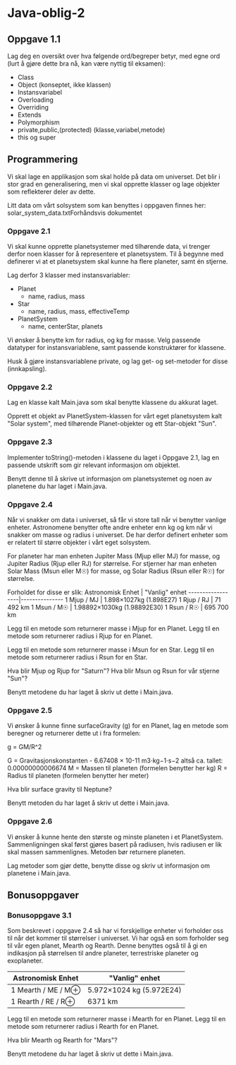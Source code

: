 # Java-oblig-2

## Oppgave 1.1

Lag deg en oversikt over hva følgende ord/begreper betyr, med egne ord (lurt å gjøre dette bra nå, kan være nyttig til eksamen):

* Class
* Object (konseptet, ikke klassen)
* Instansvariabel
* Overloading
* Overriding
* Extends 
* Polymorphism
* private,public,(protected) (klasse,variabel,metode)
* this og super

 
## Programmering

Vi skal lage en applikasjon som skal holde på data om universet. Det blir i stor grad en generalisering, men vi skal opprette klasser og lage objekter som reflekterer deler av dette.

Litt data om vårt solsystem som kan benyttes i oppgaven finnes her:  solar_system_data.txtForhåndsvis dokumentet

### Oppgave 2.1

Vi skal kunne opprette planetsystemer med tilhørende data, vi trenger derfor noen klasser for å representere et planetsystem. Til å begynne med definerer vi at et planetsystem skal kunne ha flere planeter, samt én stjerne.

Lag derfor 3 klasser med instansvariabler:

* Planet
    * name, radius, mass
* Star
    * name, radius, mass, effectiveTemp
* PlanetSystem
    * name, centerStar, planets

Vi ønsker å benytte km for radius, og kg for masse. Velg passende datatyper for instansvariablene, samt passende konstruktører for klassene.

Husk å gjøre instansvariablene private, og lag get- og set-metoder for disse (innkapsling).

### Oppgave 2.2

Lag en klasse kalt Main.java som skal benytte klassene du akkurat laget.

Opprett et objekt av PlanetSystem-klassen for vårt eget planetsystem kalt "Solar system", med tilhørende Planet-objekter og ett Star-objekt "Sun".

### Oppgave 2.3

Implementer toString()-metoden i klassene du laget i Oppgave 2.1, lag en passende utskrift som gir relevant informasjon om objektet.

Benytt denne til å skrive ut informasjon om planetsystemet og noen av planetene du har laget i Main.java.

### Oppgave 2.4

Når vi snakker om data i universet, så får vi store tall når vi benytter vanlige enheter. Astronomene benytter ofte andre enheter enn kg og km når vi snakker om masse og radius i universet. De har derfor definert enheter som er relatert til større objekter i vårt eget solsystem. 

For planeter har man enheten Jupiter Mass (Mjup eller MJ) for masse, og Jupiter Radius (Rjup eller RJ) for størrelse.
For stjerner har man enheten Solar Mass (Msun eller M☉) for masse, og Solar Radius (Rsun eller R☉) for størrelse.

Forholdet for disse er slik:
Astronomisk Enhet | "Vanlig" enhet
------------------|---------------
1 Mjup / MJ |	1.898×1027kg (1.898E27)
1 Rjup / RJ |	71 492 km
1 Msun / M☉ |	1.98892×1030kg (1.98892E30)
1 Rsun / R☉ |	695 700 km

Legg til en metode som returnerer masse i Mjup for en Planet.
Legg til en metode som returnerer radius i Rjup for en Planet.

Legg til en metode som returnerer masse i Msun for en Star.
Legg til en metode som returnerer radius i Rsun for en Star.

Hva blir Mjup og Rjup for "Saturn"? 
Hva blir Msun og Rsun for vår stjerne "Sun"?

Benytt metodene du har laget å skriv ut dette i Main.java.

### Oppgave 2.5

Vi ønsker å kunne finne surfaceGravity (g) for en Planet, lag en metode som beregner og returnerer dette ut i fra formelen:

g = GM/R^2

G = Gravitasjonskonstanten - 6.67408 × 10-11 m3⋅kg−1⋅s−2 altså ca. tallet: 0.00000000006674
M = Massen til planeten (formelen benytter her kg)
R = Radius til planeten (formelen benytter her meter)

Hva blir surface gravity til Neptune?

Benytt metoden du har laget å skriv ut dette i Main.java.

### Oppgave 2.6

Vi ønsker å kunne hente den største og minste planeten i et PlanetSystem. Sammenligningen skal først gjøres basert på radiusen, hvis radiusen er lik skal massen sammenlignes. Metoden bør returnere planeten.

Lag metoder som gjør dette, benytte disse og skriv ut informasjon om planetene i Main.java.

 
## Bonusoppgaver

### Bonusoppgave 3.1

Som beskrevet i oppgave 2.4 så har vi forskjellige enheter vi forholder oss til når det kommer til størrelser i universet. Vi har også en som forholder seg til vår egen planet,  Mearth og Rearth. Denne benyttes også til å gi en indikasjon på størrelsen til andre planeter, terrestriske planeter og exoplaneter.

Astronomisk Enhet |	"Vanlig" enhet
------------------|---------------
1 Mearth / ME / M⊕ |	5.972×1024 kg (5.972E24)
1 Rearth / RE / R⊕ |	6371 km

Legg til en metode som returnerer masse i Mearth for en Planet.
Legg til en metode som returnerer radius i Rearth for en Planet.

Hva blir Mearth og Rearth for "Mars"? 

Benytt metodene du har laget å skriv ut dette i Main.java.
